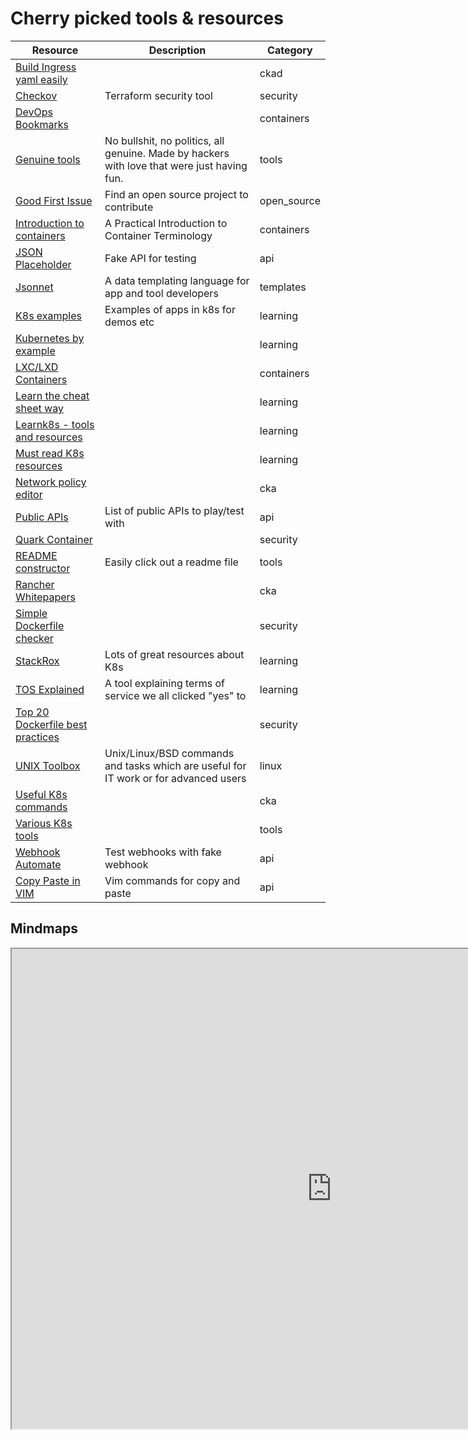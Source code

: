 # Cherry picked tools & resources

| Resource                                                                                                                  | Description                                                                                 | Category    |
| ------------------------------------------------------------------------------------------------------------------------- | ------------------------------------------------------------------------------------------- | ----------- |
| [Build Ingress yaml easily](https://ingressbuilder.jetstack.io/)                                                          |                                                                                             | ckad        |
| [Checkov](https://github.com/bridgecrewio/checkov)                                                                        | Terraform security tool                                                                     | security    |
| [DevOps Bookmarks](https://www.devopsbookmarks.org/linux+open-source?utm_source=share&utm_medium=ios_app&utm_name=iossmf) |                                                                                             | containers  |
| [Genuine tools](https://genuinetools.org/)                                                                                | No bullshit, no politics, all genuine. Made by hackers with love that were just having fun. | tools       |
| [Good First Issue](https://goodfirstissue.dev/)                                                                           | Find an open source project to contribute                                                   | open_source |
| [Introduction to containers](https://developers.redhat.com/blog/2018/02/22/container-terminology-practical-introduction)  | A Practical Introduction to Container Terminology                                           | containers  |
| [JSON Placeholder](https://jsonplaceholder.typicode.com/)                                                                 | Fake API for testing                                                                        | api         |
| [Jsonnet](https://jsonnet.org/)                                                                                           | A data templating language for app and tool developers                                      | templates   |
| [K8s examples](https://github.com/kubernetes/examples)                                                                    | Examples of apps in k8s for demos etc                                                       | learning    |
| [Kubernetes by example](https://kubernetesbyexample.com/)                                                                 |                                                                                             | learning    |
| [LXC/LXD Containers](https://linuxcontainers.org/)                                                                        |                                                                                             | containers  |
| [Learn the cheat sheet way](https://cheatsheet.dennyzhang.com/)                                                           |                                                                                             | learning    |
| [Learnk8s - tools and resources](https://learnk8s.io/kubernetes-resources)                                                |                                                                                             | learning    |
| [Must read K8s resources](https://kubernetesreadme.com/)                                                                  |                                                                                             | learning    |
| [Network policy editor](https://editor.cilium.io/?id=ueM67J8ZCNEb5iFZ)                                                    |                                                                                             | cka         |
| [Public APIs](https://github.com/public-apis/public-apis)                                                                 | List of public APIs to play/test with                                                       | api         |
| [Quark Container](https://github.com/QuarkContainer/Quark)                                                                |                                                                                             | security    |
| [README constructor](https://readme.so/editor)                                                                            | Easily click out a readme file                                                              | tools       |
| [Rancher Whitepapers](https://rancher.com/resources/#whitepapers)                                                         |                                                                                             | cka         |
| [Simple Dockerfile checker](https://www.fromlatest.io/#/)                                                                 |                                                                                             | security    |
| [StackRox](https://www.stackrox.com/)                                                                                     | Lots of great resources about K8s                                                           | learning    |
| [TOS Explained](https://tosdr.org/)                                                                                       | A tool explaining terms of service we all clicked "yes" to                                  | learning    |
| [Top 20 Dockerfile best practices](https://sysdig.com/blog/dockerfile-best-practices/)                                    |                                                                                             | security    |
| [UNIX Toolbox](http://cb.vu/unixtoolbox.xhtml)                                                                            | Unix/Linux/BSD commands and tasks which are useful for IT work or for advanced users        | linux       |
| [Useful K8s commands](https://iceburn.medium.com/kubectl-useful-commands-f5f47c0773f)                                     |                                                                                             | cka         |
| [Various K8s tools](https://caylent.com/50-useful-kubernetes-tools-for-2020)                                              |                                                                                             | tools       |
| [Webhook Automate](https://webhook.site/#!/a2e14c9d-b4d4-438c-99da-c1a8f66e376e)                                          | Test webhooks with fake webhook                                                             | api         |
| [Copy Paste in VIM](https://www.barbarianmeetscoding.com/blog/5-minutes-vim-copy-pasting-and-registers)                   | Vim commands for copy and paste                                                             | api         |

## Mindmaps

<iframe src='https://www.xmind.net/embed/dy6DeH/' width='1024' height='768' frameborder='1' scrolling='no' allowfullscreen="true"></iframe>
